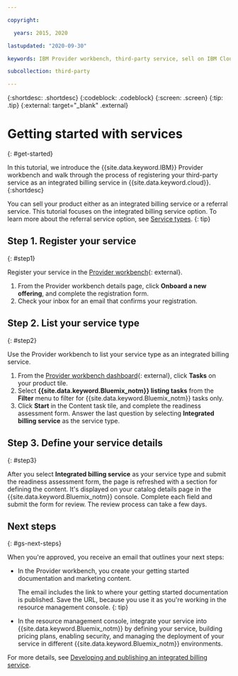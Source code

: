 ```yaml
---

copyright:

  years: 2015, 2020

lastupdated: "2020-09-30"

keywords: IBM Provider workbench, third-party service, sell on IBM Cloud, resource management console, RMC, provider workbench, integrated billing service

subcollection: third-party

---
```


{:shortdesc: .shortdesc}
{:codeblock: .codeblock}
{:screen: .screen}
{:tip: .tip}
{:external: target="_blank" .external}

# Getting started with services
{: #get-started}

In this tutorial, we introduce the {{site.data.keyword.IBM}} Provider workbench and walk through the process of registering your third-party service as an integrated billing service in {{site.data.keyword.cloud}}.
{:shortdesc}

You can sell your product either as an integrated billing service or a referral service. This tutorial focuses on the integrated billing service option. To learn more about the referral service option, see [Service types](/docs/third-party?topic=third-party-service-types).
{: tip}

## Step 1. Register your service
{: #step1}

Register your service in the [Provider workbench](https://www.ibm.com/marketplace/workbench/){: external}.

1. From the Provider workbench details page, click **Onboard a new offering**, and complete the registration form.
2. Check your inbox for an email that confirms your registration.

## Step 2. List your service type
{: #step2}

Use the Provider workbench to list your service type as an integrated billing service.

1. From the [Provider workbench dashboard](https://www.ibm.com/marketplace/workbench/provider/dashboard){: external}, click **Tasks** on your product tile.
2. Select **{{site.data.keyword.Bluemix_notm}} listing tasks** from the **Filter** menu to filter for {{site.data.keyword.Bluemix_notm}} tasks only.
3. Click **Start** in the Content task tile, and complete the readiness assessment form. Answer the last question by selecting **Integrated billing service** as the service type.

## Step 3. Define your service details
{: #step3}

After you select **Integrated billing service** as your service type and submit the readiness assessment form, the page is refreshed with a section for defining the content. It's displayed on your catalog details page in the {{site.data.keyword.Bluemix_notm}} console. Complete each field and submit the form for review. The review process can take a few days.

## Next steps
{: #gs-next-steps}

When you're approved, you receive an email that outlines your next steps:

* In the Provider workbench, you create your getting started documentation and marketing content.

  The email includes the link to where your getting started documentation is published. Save the URL, because you use it as you're working in the resource management console. 
  {: tip}

* In the resource management console, integrate your service into {{site.data.keyword.Bluemix_notm}} by defining your service, building pricing plans, enabling security, and managing the deployment of your service in different {{site.data.keyword.Bluemix_notm}} environments. 

For more details, see [Developing and publishing an integrated billing service](/docs/third-party?topic=third-party-overview#overview). 




